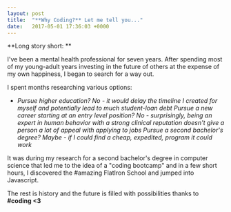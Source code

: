 ```yaml
---
layout: post
title:  "**Why Coding?** Let me tell you..."
date:   2017-05-01 17:36:03 +0000
---
```



**Long story short: **

I've been a mental health professional for seven years. After spending most of my young-adult years investing in the future of others at the expense of my own happiness, I began to search for a way out. 

I spent months researching various options:
* *Pursue higher education? No - it would delay the timeline I created for myself and potentially lead to much student-loan debt
 Pursue a new career starting at an entry level position? No - surprisingly, being an expert in human behavior with a strong clinical reputation doesn't give a person a lot of appeal with applying to jobs
 Pursue a second bachelor's degree? Maybe - if I could find a cheap, expedited, program it could work*

It was during my research for a second bachelor's degree in computer science that led me to the idea of a "coding bootcamp" and in a few short hours, I discovered the #amazing FlatIron School and jumped into Javascript. 

The rest is history and the future is filled with possibilities thanks to **#coding <3**
